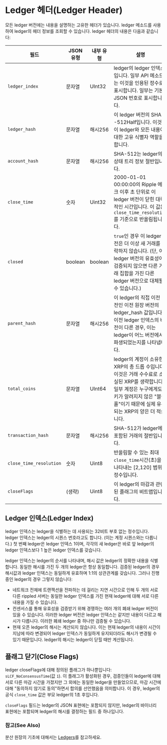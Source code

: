 # Ledger 헤더(Ledger Header)

모든 ledger 버전에는 내용을 설명하는 고유한 헤더가 있습니다. ledger 메소드를 사용하여 ledger의 헤더 정보를 조회할 수 있습니다. ledger 헤더의 내용은 다음과 같습니다:

| 필드                      | JSON 유형 | 내부 유형   | 설명                                                                                                                       |
| ----------------------- | ------- | ------- | ------------------------------------------------------------------------------------------------------------------------ |
| `ledger_index`          | 문자열     | UInt32  | ledger의 ledger 인덱스입니다. 일부 API 메소드는 이것을 인용된 정수로 표시합니다. 일부는 기본 JSON 번호로 표시합니다.                                             |
| `ledger_hash`           | 문자열     | 해시256   | 이 ledger 버전의 SHA -512Half입니다. 이것은 이 ledger와 모든 내용에 대한 고유 식별자 역할을 합니다.                                                    |
| `account_hash`          | 문자열     | 해시256   | SHA-512는 ledger의 상태 트리 정보 절반입니다.                                                                                         |
| `close_time`            | 숫자      | Uint32  | 2000-01-01 00:00:00의 Ripple 에포크 이후 초 단위로 이 ledger 버전이 닫힌 대략적인 시간입니다. 이 값은 `close_time_resolution`를 기준으로 반올림됩니다.          |
| `closed`                | boolean | boolean | `true`인 경우 이 ledger 버전은 더 이상 새 거래를 수락하지 않습니다. (단, 이 ledger 버전의 유효성이 검증되지 않으면 다른 거래 집합을 가진 다른 ledger 버전으로 대체될 수 있습니다.)    |
| `parent_hash`           | 문자열     | 해시256   | 이 ledger의 직접 이전 버전인 이전 원장 버전의 ledger\_hash 값입니다. 이전 ledger 인덱스의 버전이 다른 경우, 이는 ledger이 어느 버전에서 파생되었는지를 나타냅니다.             |
| `total_coins`           | 문자열     | UInt64  | ledger의 계정이 소유한 XRP의 총 드롭 수입니다 . 이것은 거래 수수료로 소실된 XRP를 생략합니다. 일부 계정은 누구에게도 키가 알려지지 않은 "블랙홀"이기 때문에 실제 유통되는 XRP의 양은 더 적습니다. |
| `transaction_hash`      | 문자열     | 해시256   | SHA-512가 ledger에 포함된 거래의 절반입니다.                                                                                          |
| `close_time_resolution` | 숫자      | Uint8   | 반올림할 수 있는 최대 `close_time`시간(초)을 나타내는 \[2,120] 범위의 정수입니다.                                                                 |
| `closeFlags`            | (생략)    | Uint8   | 이 ledger의 마감과 관련된 플래그의 비트맵입니다.                                                                                           |

## Ledger 인덱스(Ledger Index)

ledger 인덱스는 ledger을 식별하는 데 사용되는 32비트 부호 없는 정수입니다. ledger 인덱스는 ledger의 시퀀스 번호라고도 합니다. (이는 계정 시퀀스와는 다릅니다.) 첫 번째 ledger은 ledger 인덱스 1이며, 각각의 새 ledger은 바로 앞 ledger의 ledger 인덱스보다 1 높은 ledger 인덱스를 갖습니다.

ledger 인덱스는 ledger의 순서를 나타내며, 해시 값은 ledger의 정확한 내용을 식별합니다. 동일한 해시를 가진 두 개의 ledger은 항상 동일합니다. 검증된 ledger의 경우 해시값과 ledger 인덱스는 동일하게 유효하며 1:1의 상관관계를 갖습니다. 그러나 진행 중인 ledger의 경우 그렇지 않습니다:

* 네트워크 전체에 트랜잭션을 전파하는 데 걸리는 지연 시간으로 인해 두 개의 서로 다른 rippled 서버는 동일한 ledger 인덱스를 가진 현재 ledger에 대해 서로 다른 내용을 가질 수 있습니다.
* 컨센서스를 통해 유효성을 검증받기 위해 경쟁하는 여러 개의 폐쇄 ledger 버전이 있을 수 있습니다. 이러한 ledger 버전은 ledger 인덱스는 같지만 내용이 다르고 해시가 다릅니다. 이러한 폐쇄 ledger 중 하나만 검증될 수 있습니다.
* 현재 오픈 ledger의 해시는 계산되지 않습니다. 이는 현재 ledger의 내용이 시간이 지남에 따라 변경되어 ledger 인덱스가 동일하게 유지되더라도 해시가 변경될 수 있기 때문입니다. ledger의 해시는 ledger이 닫힐 때만 계산됩니다.

## 플래그 닫기(Close Flags)

ledger closeFlags에 대해 정의된 플래그가 하나뿐입니다: `sLCF_NoConsensusTime`(값 `1`). 이 플래그가 활성화된 경우, 검증인들이 ledger에 대해 서로 다른 마감 시간을 가졌지만 그 외에는 동일한 ledger을 만들었으므로, 마감 시간에 대해 "동의하지 않기로 동의"하면서 합의를 선언했음을 의미합니다. 이 경우, ledger의 공식 `close_time` 값은 부모 ledger의 1초 후입니다.

`closeFlags` 필드는 ledger의 JSON 표현에는 포함되지 않지만, ledger의 바이너리 표현에는 포함되며 ledger의 해시를 결정하는 필드 중 하나입니다.

### 참고(See Also) <a href="#see-also" id="see-also"></a>

분산 원장의 기초에 대해서는 [Ledgers](../../../concepts/undefined-1/ledgers.md)를 참고하세요.

&#x20;
